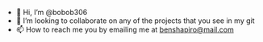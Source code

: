 - 👋 Hi, I’m @bobob306
- 💞️ I’m looking to collaborate on any of the projects that you see in my git
- 📫 How to reach me you by emailing me at benshapiro@mail.com

<!---
bobob306/bobob306 is a ✨ special ✨ repository because its `README.md` (this file) appears on your GitHub profile.
You can click the Preview link to take a look at your changes.
--->
